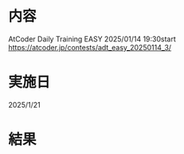 # 内容
AtCoder Daily Training EASY 2025/01/14 19:30start
https://atcoder.jp/contests/adt_easy_20250114_3/

# 実施日
2025/1/21

# 結果

